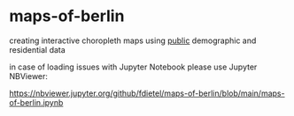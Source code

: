 # maps-of-berlin
creating interactive choropleth maps using [public](https://daten.berlin.de) demographic and residential data

in case of loading issues with Jupyter Notebook please use Jupyter NBViewer:

https://nbviewer.jupyter.org/github/fdietel/maps-of-berlin/blob/main/maps-of-berlin.ipynb
